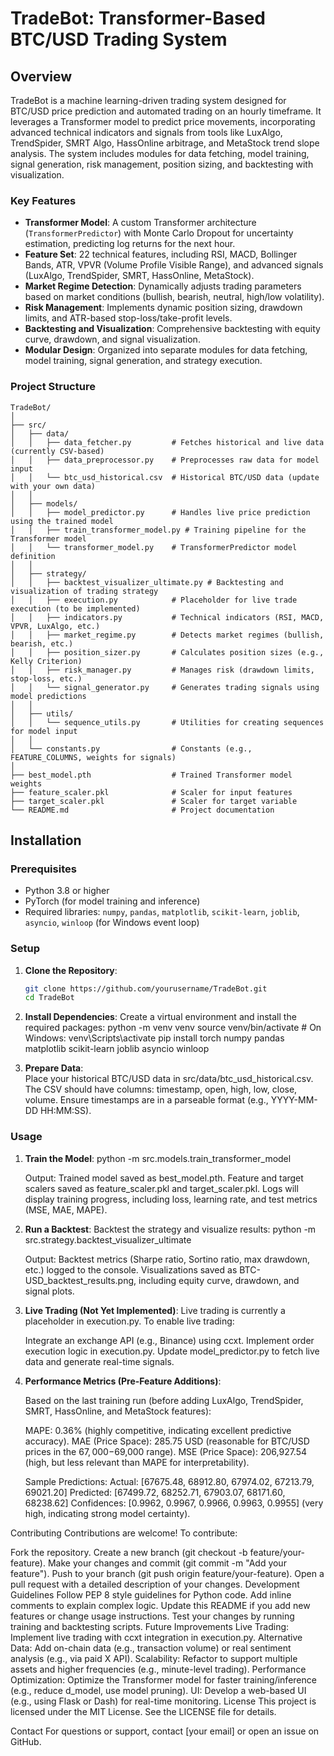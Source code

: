 # TradeBot: Transformer-Based BTC/USD Trading System

## Overview

TradeBot is a machine learning-driven trading system designed for BTC/USD price prediction and automated trading on an hourly timeframe. It leverages a Transformer model to predict price movements, incorporating advanced technical indicators and signals from tools like LuxAlgo, TrendSpider, SMRT Algo, HassOnline arbitrage, and MetaStock trend slope analysis. The system includes modules for data fetching, model training, signal generation, risk management, position sizing, and backtesting with visualization.

### Key Features

- **Transformer Model**: A custom Transformer architecture (`TransformerPredictor`) with Monte Carlo Dropout for uncertainty estimation, predicting log returns for the next hour.
- **Feature Set**: 22 technical features, including RSI, MACD, Bollinger Bands, ATR, VPVR (Volume Profile Visible Range), and advanced signals (LuxAlgo, TrendSpider, SMRT, HassOnline, MetaStock).
- **Market Regime Detection**: Dynamically adjusts trading parameters based on market conditions (bullish, bearish, neutral, high/low volatility).
- **Risk Management**: Implements dynamic position sizing, drawdown limits, and ATR-based stop-loss/take-profit levels.
- **Backtesting and Visualization**: Comprehensive backtesting with equity curve, drawdown, and signal visualization.
- **Modular Design**: Organized into separate modules for data fetching, model training, signal generation, and strategy execution.

### Project Structure
    TradeBot/
    │
    ├── src/
    │   ├── data/
    │   │   ├── data_fetcher.py         # Fetches historical and live data (currently CSV-based)
    │   │   ├── data_preprocessor.py    # Preprocesses raw data for model input
    │   │   └── btc_usd_historical.csv  # Historical BTC/USD data (update with your own data)
    │   │
    │   ├── models/
    │   │   ├── model_predictor.py      # Handles live price prediction using the trained model
    │   │   ├── train_transformer_model.py # Training pipeline for the Transformer model
    │   │   └── transformer_model.py    # TransformerPredictor model definition
    │   │
    │   ├── strategy/
    │   │   ├── backtest_visualizer_ultimate.py # Backtesting and visualization of trading strategy
    │   │   ├── execution.py            # Placeholder for live trade execution (to be implemented)
    │   │   ├── indicators.py           # Technical indicators (RSI, MACD, VPVR, LuxAlgo, etc.)
    │   │   ├── market_regime.py        # Detects market regimes (bullish, bearish, etc.)
    │   │   ├── position_sizer.py       # Calculates position sizes (e.g., Kelly Criterion)
    │   │   ├── risk_manager.py         # Manages risk (drawdown limits, stop-loss, etc.)
    │   │   └── signal_generator.py     # Generates trading signals using model predictions
    │   │
    │   ├── utils/
    │   │   └── sequence_utils.py       # Utilities for creating sequences for model input
    │   │
    │   └── constants.py                # Constants (e.g., FEATURE_COLUMNS, weights for signals)
    │
    ├── best_model.pth                  # Trained Transformer model weights
    ├── feature_scaler.pkl              # Scaler for input features
    ├── target_scaler.pkl               # Scaler for target variable
    └── README.md                       # Project documentation


## Installation

### Prerequisites

- Python 3.8 or higher
- PyTorch (for model training and inference)
- Required libraries: `numpy`, `pandas`, `matplotlib`, `scikit-learn`, `joblib`, `asyncio`, `winloop` (for Windows event loop)

### Setup

1. **Clone the Repository**:
   ```bash
   git clone https://github.com/yourusername/TradeBot.git
   cd TradeBot

2. **Install Dependencies**: Create a virtual environment and install the required packages:
   python -m venv venv
   source venv/bin/activate  # On Windows: venv\Scripts\activate
   pip install torch numpy pandas matplotlib scikit-learn joblib asyncio winloop 

3. **Prepare Data**:   
   Place your historical BTC/USD data in src/data/btc_usd_historical.csv.
   The CSV should have columns: timestamp, open, high, low, close, volume.
   Ensure timestamps are in a parseable format (e.g., YYYY-MM-DD HH:MM:SS).

### Usage

1. **Train the Model**:
   python -m src.models.train_transformer_model

   Output:
   Trained model saved as best_model.pth.
   Feature and target scalers saved as feature_scaler.pkl and target_scaler.pkl.
   Logs will display training progress, including loss, learning rate, and test metrics (MSE, MAE, MAPE).

2. **Run a Backtest**:
   Backtest the strategy and visualize results:
   python -m src.strategy.backtest_visualizer_ultimate

   Output:
   Backtest metrics (Sharpe ratio, Sortino ratio, max drawdown, etc.) logged to the console.
   Visualizations saved as BTC-USD_backtest_results.png, including equity curve, drawdown, and signal plots.

3. **Live Trading (Not Yet Implemented)**:
   Live trading is currently a placeholder in execution.py. To enable live trading:

   Integrate an exchange API (e.g., Binance) using ccxt.
   Implement order execution logic in execution.py.
   Update model_predictor.py to fetch live data and generate real-time signals.

3. **Performance Metrics (Pre-Feature Additions)**:

   Based on the last training run (before adding LuxAlgo, TrendSpider, SMRT, HassOnline, and MetaStock features):

   MAPE: 0.36% (highly competitive, indicating excellent predictive accuracy).
   MAE (Price Space): 285.75 USD (reasonable for BTC/USD prices in the $67,000-$69,000 range).
   MSE (Price Space): 206,927.54 (high, but less relevant than MAPE for interpretability).

   Sample Predictions:
   Actual: [67675.48, 68912.80, 67974.02, 67213.79, 69021.20]
   Predicted: [67499.72, 68252.71, 67903.07, 68171.60, 68238.62]
   Confidences: [0.9962, 0.9967, 0.9966, 0.9963, 0.9955] (very high, indicating strong model certainty).
   

Contributing
Contributions are welcome! To contribute:

Fork the repository.
Create a new branch (git checkout -b feature/your-feature).
Make your changes and commit (git commit -m "Add your feature").
Push to your branch (git push origin feature/your-feature).
Open a pull request with a detailed description of your changes.
Development Guidelines
Follow PEP 8 style guidelines for Python code.
Add inline comments to explain complex logic.
Update this README if you add new features or change usage instructions.
Test your changes by running training and backtesting scripts.
Future Improvements
Live Trading: Implement live trading with ccxt integration in execution.py.
Alternative Data: Add on-chain data (e.g., transaction volume) or real sentiment analysis (e.g., via paid X API).
Scalability: Refactor to support multiple assets and higher frequencies (e.g., minute-level trading).
Performance Optimization: Optimize the Transformer model for faster training/inference (e.g., reduce d_model, use model pruning).
UI: Develop a web-based UI (e.g., using Flask or Dash) for real-time monitoring.
License
This project is licensed under the MIT License. See the LICENSE file for details.

Contact
For questions or support, contact [your email] or open an issue on GitHub.